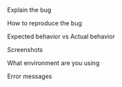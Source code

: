 Explain the bug

How to reproduce the bug

Expected behavior vs Actual behavior

Screenshots

What environment are you using

Error messages
